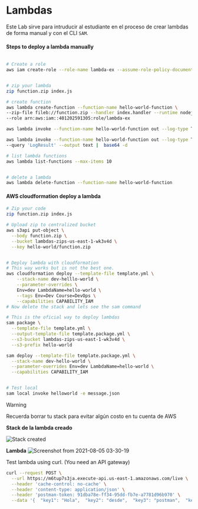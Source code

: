 # Lambdas

Este Lab sirve para intruducir al estudiante en el proceso de crear lambdas de forma manual y con el CLI `SAM`.


#### Steps to deploy a lambda manually

```bash

# Create a role
aws iam create-role --role-name lambda-ex --assume-role-policy-document '{"Version": "2012-10-17","Statement": [{ "Effect": "Allow", "Principal": {"Service": "lambda.amazonaws.com"}, "Action": "sts:AssumeRole"}]}'


# zip your lambda
zip function.zip index.js

# create function
aws lambda create-function --function-name hello-world-function \
--zip-file fileb://function.zip --handler index.handler --runtime nodejs14.x \
--role arn:aws:iam::401202591305:role/lambda-ex

aws lambda invoke --function-name hello-world-function out --log-type Tail

aws lambda invoke --function-name hello-world-function out --log-type Tail \
--query 'LogResult' --output text |  base64 -d

# list lambda functions
aws lambda list-functions --max-items 10


# delete a lambda 
aws lambda delete-function --function-name hello-world-function

```

#### AWS cloudformation deploy a lambda

```bash
# Zip your code
zip function.zip index.js

# Upload zip to centralized bucket
aws s3api put-object \
  --body function.zip \
  --bucket lambdas-zips-us-east-1-wk3v4d \
  --key hello-world/function.zip


# Deploy lambda with cloudformation
# This way works but is not the best one.
aws cloudformation deploy --template-file template.yml \
    --stack-name dev-helllo-world \
    --parameter-overrides \
    Env=dev LambdaName=hello-world \
    --tags Env=Dev Course=DevOps \
    --capabilities CAPABILITY_IAM
# Now delete the stack and lets see the sam command

# This is the oficial way to deploy lambdas
sam package \
  --template-file template.yml \
  --output-template-file template.package.yml \
  --s3-bucket lambdas-zips-us-east-1-wk3v4d \
  --s3-prefix hello-world

sam deploy --template-file template.package.yml \
  --stack-name dev-hello-world \
  --parameter-overrides Env=dev LambdaName=hello-world \
  --capabilities CAPABILITY_IAM


# Test local
sam local invoke helloworld -e message.json

```
> [!WARNING]
> Recuerda borrar tu stack para evitar algún costo en tu cuenta de AWS

**Stack de la lambda creado**

![Stack created](https://i.imgur.com/TVQcSK1.png)

**Lambda**
![Screenshot from 2021-08-05 03-30-19](https://i.imgur.com/vDMeXbF.png)


Test lambda using curl. (You need an API gateway)
```bash
curl --request POST \
  --url https://m6tup7s3ja.execute-api.us-east-1.amazonaws.com/live \
  --header 'cache-control: no-cache' \
  --header 'content-type: application/json' \
  --header 'postman-token: 91dba78e-ff34-95dd-fb7e-a7781d96b970' \
  --data '{  "key1": "Hola",  "key2": "desde",  "key3": "postman",  "key4": "Diana Laura"}'
```